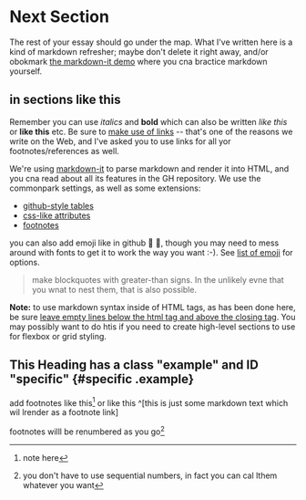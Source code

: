# Next Section

The rest of your essay should go under the map. What I've written here is a kind of markdown refresher; maybe don't delete it right away, and/or obokmark [the markdown-it demo](https://markdown-it.github.io/) where you cna bractice markdown yourself.  

## in sections like this

Remember you can use _italics_ and __bold__ which can also be written *like this* or **like this**
etc. Be sure to [make use of links](http://digital.hackinghistory.ca) -- that's one of the reasons we write on the Web, and I've asked you to use links for all yor footnotes/references as well.


We're using [markdown-it](https://github.com/markdown-it/markdown-it) to parse markdown and render it into HTML, and you cna read about all its features in the GH repository.  We use the commonpark settings, as well as some extensions: 

- [github-style tables](https://help.github.com/en/articles/organizing-information-with-tables)
- [css-like attributes](https://github.com/arve0/markdown-it-attrs)
- [footnotes](https://github.com/markdown-it/markdown-it-footnote)


you can also add emoji like in github :pizza: :maple_leaf:, though you may need to mess around with fonts to get it to work the way you want :-). See [list of emoji](https://github.com/markdown-it/markdown-it-emoji/blob/master/lib/data/full.json) for options.  

> make blockquotes with greater-than signs.  In the unlikely evne that you wnat to nest them, that is also possible.  

<section id="just-testing" class="style-me-if-you-want">

**Note:** to use markdown syntax inside of HTML tags, as has been done here, be sure [leave empty lines below the html tag and above the closing tag](https://stackoverflow.com/questions/29368902/how-can-i-wrap-my-markdown-in-an-html-div#answers-header). You may possibly want to do htis if you need to create high-level sections to use for flexbox or grid styling. 

</section>


## This Heading has a class "example" and ID "specific" {#specific .example}

add footnotes like this[^1] or like this ^[this is just some markdown text which wil lrender as a footnote link]

footnotes willl be renumbered as you go[^note2]

[^1]: note here

[^note2]: you don't have to use sequential numbers, in fact you can cal lthem whatever you want 

